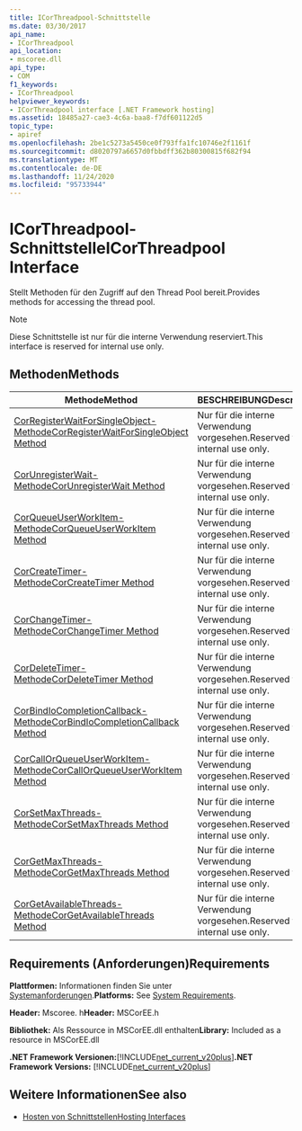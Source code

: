 ```yaml
---
title: ICorThreadpool-Schnittstelle
ms.date: 03/30/2017
api_name:
- ICorThreadpool
api_location:
- mscoree.dll
api_type:
- COM
f1_keywords:
- ICorThreadpool
helpviewer_keywords:
- ICorThreadpool interface [.NET Framework hosting]
ms.assetid: 18485a27-cae3-4c6a-baa8-f7df601122d5
topic_type:
- apiref
ms.openlocfilehash: 2be1c5273a5450ce0f793ffa1fc10746e2f1161f
ms.sourcegitcommit: d8020797a6657d0fbbdff362b80300815f682f94
ms.translationtype: MT
ms.contentlocale: de-DE
ms.lasthandoff: 11/24/2020
ms.locfileid: "95733944"
---
```

# <a name="icorthreadpool-interface"></a><span data-ttu-id="4e096-102">ICorThreadpool-Schnittstelle</span><span class="sxs-lookup"><span data-stu-id="4e096-102">ICorThreadpool Interface</span></span>

<span data-ttu-id="4e096-103">Stellt Methoden für den Zugriff auf den Thread Pool bereit.</span><span class="sxs-lookup"><span data-stu-id="4e096-103">Provides methods for accessing the thread pool.</span></span>  
  
> [!NOTE]
> <span data-ttu-id="4e096-104">Diese Schnittstelle ist nur für die interne Verwendung reserviert.</span><span class="sxs-lookup"><span data-stu-id="4e096-104">This interface is reserved for internal use only.</span></span>  
  
## <a name="methods"></a><span data-ttu-id="4e096-105">Methoden</span><span class="sxs-lookup"><span data-stu-id="4e096-105">Methods</span></span>  
  
|<span data-ttu-id="4e096-106">Methode</span><span class="sxs-lookup"><span data-stu-id="4e096-106">Method</span></span>|<span data-ttu-id="4e096-107">BESCHREIBUNG</span><span class="sxs-lookup"><span data-stu-id="4e096-107">Description</span></span>|  
|------------|-----------------|  
|[<span data-ttu-id="4e096-108">CorRegisterWaitForSingleObject-Methode</span><span class="sxs-lookup"><span data-stu-id="4e096-108">CorRegisterWaitForSingleObject Method</span></span>](icorthreadpool-corregisterwaitforsingleobject-method.md)|<span data-ttu-id="4e096-109">Nur für die interne Verwendung vorgesehen.</span><span class="sxs-lookup"><span data-stu-id="4e096-109">Reserved for internal use only.</span></span>|  
|[<span data-ttu-id="4e096-110">CorUnregisterWait-Methode</span><span class="sxs-lookup"><span data-stu-id="4e096-110">CorUnregisterWait Method</span></span>](icorthreadpool-corunregisterwait-method.md)|<span data-ttu-id="4e096-111">Nur für die interne Verwendung vorgesehen.</span><span class="sxs-lookup"><span data-stu-id="4e096-111">Reserved for internal use only.</span></span>|  
|[<span data-ttu-id="4e096-112">CorQueueUserWorkItem-Methode</span><span class="sxs-lookup"><span data-stu-id="4e096-112">CorQueueUserWorkItem Method</span></span>](icorthreadpool-corqueueuserworkitem-method.md)|<span data-ttu-id="4e096-113">Nur für die interne Verwendung vorgesehen.</span><span class="sxs-lookup"><span data-stu-id="4e096-113">Reserved for internal use only.</span></span>|  
|[<span data-ttu-id="4e096-114">CorCreateTimer-Methode</span><span class="sxs-lookup"><span data-stu-id="4e096-114">CorCreateTimer Method</span></span>](icorthreadpool-corcreatetimer-method.md)|<span data-ttu-id="4e096-115">Nur für die interne Verwendung vorgesehen.</span><span class="sxs-lookup"><span data-stu-id="4e096-115">Reserved for internal use only.</span></span>|  
|[<span data-ttu-id="4e096-116">CorChangeTimer-Methode</span><span class="sxs-lookup"><span data-stu-id="4e096-116">CorChangeTimer Method</span></span>](icorthreadpool-corchangetimer-method.md)|<span data-ttu-id="4e096-117">Nur für die interne Verwendung vorgesehen.</span><span class="sxs-lookup"><span data-stu-id="4e096-117">Reserved for internal use only.</span></span>|  
|[<span data-ttu-id="4e096-118">CorDeleteTimer-Methode</span><span class="sxs-lookup"><span data-stu-id="4e096-118">CorDeleteTimer Method</span></span>](icorthreadpool-cordeletetimer-method.md)|<span data-ttu-id="4e096-119">Nur für die interne Verwendung vorgesehen.</span><span class="sxs-lookup"><span data-stu-id="4e096-119">Reserved for internal use only.</span></span>|  
|[<span data-ttu-id="4e096-120">CorBindIoCompletionCallback-Methode</span><span class="sxs-lookup"><span data-stu-id="4e096-120">CorBindIoCompletionCallback Method</span></span>](icorthreadpool-corbindiocompletioncallback-method.md)|<span data-ttu-id="4e096-121">Nur für die interne Verwendung vorgesehen.</span><span class="sxs-lookup"><span data-stu-id="4e096-121">Reserved for internal use only.</span></span>|  
|[<span data-ttu-id="4e096-122">CorCallOrQueueUserWorkItem-Methode</span><span class="sxs-lookup"><span data-stu-id="4e096-122">CorCallOrQueueUserWorkItem Method</span></span>](icorthreadpool-corcallorqueueuserworkitem-method.md)|<span data-ttu-id="4e096-123">Nur für die interne Verwendung vorgesehen.</span><span class="sxs-lookup"><span data-stu-id="4e096-123">Reserved for internal use only.</span></span>|  
|[<span data-ttu-id="4e096-124">CorSetMaxThreads-Methode</span><span class="sxs-lookup"><span data-stu-id="4e096-124">CorSetMaxThreads Method</span></span>](icorthreadpool-corsetmaxthreads-method.md)|<span data-ttu-id="4e096-125">Nur für die interne Verwendung vorgesehen.</span><span class="sxs-lookup"><span data-stu-id="4e096-125">Reserved for internal use only.</span></span>|  
|[<span data-ttu-id="4e096-126">CorGetMaxThreads-Methode</span><span class="sxs-lookup"><span data-stu-id="4e096-126">CorGetMaxThreads Method</span></span>](icorthreadpool-corgetmaxthreads-method.md)|<span data-ttu-id="4e096-127">Nur für die interne Verwendung vorgesehen.</span><span class="sxs-lookup"><span data-stu-id="4e096-127">Reserved for internal use only.</span></span>|  
|[<span data-ttu-id="4e096-128">CorGetAvailableThreads-Methode</span><span class="sxs-lookup"><span data-stu-id="4e096-128">CorGetAvailableThreads Method</span></span>](icorthreadpool-corgetavailablethreads-method.md)|<span data-ttu-id="4e096-129">Nur für die interne Verwendung vorgesehen.</span><span class="sxs-lookup"><span data-stu-id="4e096-129">Reserved for internal use only.</span></span>|  
  
## <a name="requirements"></a><span data-ttu-id="4e096-130">Requirements (Anforderungen)</span><span class="sxs-lookup"><span data-stu-id="4e096-130">Requirements</span></span>  

 <span data-ttu-id="4e096-131">**Plattformen:** Informationen finden Sie unter [Systemanforderungen](../../get-started/system-requirements.md).</span><span class="sxs-lookup"><span data-stu-id="4e096-131">**Platforms:** See [System Requirements](../../get-started/system-requirements.md).</span></span>  
  
 <span data-ttu-id="4e096-132">**Header:** Mscoree. h</span><span class="sxs-lookup"><span data-stu-id="4e096-132">**Header:** MSCorEE.h</span></span>  
  
 <span data-ttu-id="4e096-133">**Bibliothek:** Als Ressource in MSCorEE.dll enthalten</span><span class="sxs-lookup"><span data-stu-id="4e096-133">**Library:** Included as a resource in MSCorEE.dll</span></span>  
  
 <span data-ttu-id="4e096-134">**.NET Framework Versionen:**[!INCLUDE[net_current_v20plus](../../../../includes/net-current-v20plus-md.md)]</span><span class="sxs-lookup"><span data-stu-id="4e096-134">**.NET Framework Versions:** [!INCLUDE[net_current_v20plus](../../../../includes/net-current-v20plus-md.md)]</span></span>  
  
## <a name="see-also"></a><span data-ttu-id="4e096-135">Weitere Informationen</span><span class="sxs-lookup"><span data-stu-id="4e096-135">See also</span></span>

- [<span data-ttu-id="4e096-136">Hosten von Schnittstellen</span><span class="sxs-lookup"><span data-stu-id="4e096-136">Hosting Interfaces</span></span>](hosting-interfaces.md)
